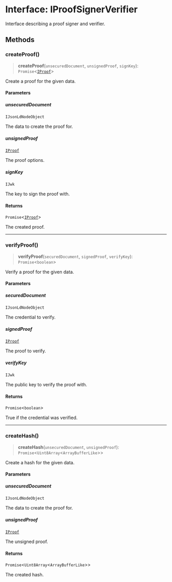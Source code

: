 # Interface: IProofSignerVerifier

Interface describing a proof signer and verifier.

## Methods

### createProof()

> **createProof**(`unsecuredDocument`, `unsignedProof`, `signKey`): `Promise`\<[`IProof`](../type-aliases/IProof.md)\>

Create a proof for the given data.

#### Parameters

##### unsecuredDocument

`IJsonLdNodeObject`

The data to create the proof for.

##### unsignedProof

[`IProof`](../type-aliases/IProof.md)

The proof options.

##### signKey

`IJwk`

The key to sign the proof with.

#### Returns

`Promise`\<[`IProof`](../type-aliases/IProof.md)\>

The created proof.

***

### verifyProof()

> **verifyProof**(`securedDocument`, `signedProof`, `verifyKey`): `Promise`\<`boolean`\>

Verify a proof for the given data.

#### Parameters

##### securedDocument

`IJsonLdNodeObject`

The credential to verify.

##### signedProof

[`IProof`](../type-aliases/IProof.md)

The proof to verify.

##### verifyKey

`IJwk`

The public key to verify the proof with.

#### Returns

`Promise`\<`boolean`\>

True if the credential was verified.

***

### createHash()

> **createHash**(`unsecuredDocument`, `unsignedProof`): `Promise`\<`Uint8Array`\<`ArrayBufferLike`\>\>

Create a hash for the given data.

#### Parameters

##### unsecuredDocument

`IJsonLdNodeObject`

The data to create the proof for.

##### unsignedProof

[`IProof`](../type-aliases/IProof.md)

The unsigned proof.

#### Returns

`Promise`\<`Uint8Array`\<`ArrayBufferLike`\>\>

The created hash.
